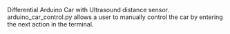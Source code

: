 Differential Arduino Car with Ultrasound distance sensor.
arduino_car_control.py allows a user to manually control the car by entering the next action in the terminal.
